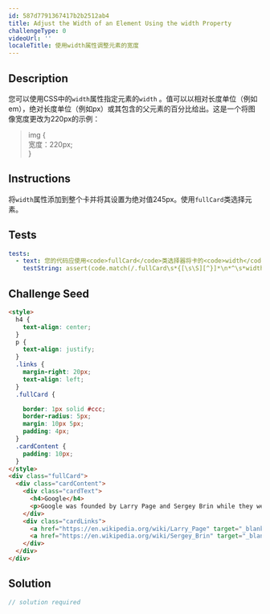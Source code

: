 ```yaml
---
id: 587d7791367417b2b2512ab4
title: Adjust the Width of an Element Using the width Property
challengeType: 0
videoUrl: ''
localeTitle: 使用width属性调整元素的宽度
---
```


## Description
<section id="description">您可以使用CSS中的<code>width</code>属性指定元素的<code>width</code> 。值可以以相对长度单位（例如em），绝对长度单位（例如px）或其包含的父元素的百分比给出。这是一个将图像宽度更改为220px的示例： <blockquote> img { <br>宽度：220px; <br> } </blockquote></section>

## Instructions
<section id="instructions">将<code>width</code>属性添加到整个卡并将其设置为绝对值245px。使用<code>fullCard</code>类选择元素。 </section>

## Tests
<section id='tests'>

```yml
tests:
  - text: 您的代码应使用<code>fullCard</code>类选择器将卡的<code>width</code>属性更改为245像素。
    testString: assert(code.match(/.fullCard\s*{[\s\S][^}]*\n*^\s*width\s*:\s*245px\s*;/gm), 'Your code should change the <code>width</code> property of the card to 245 pixels by using the <code>fullCard</code> class selector.');

```

</section>

## Challenge Seed
<section id='challengeSeed'>

<div id='html-seed'>

```html
<style>
  h4 {
    text-align: center;
  }
  p {
    text-align: justify;
  }
  .links {
    margin-right: 20px;
    text-align: left;
  }
  .fullCard {

    border: 1px solid #ccc;
    border-radius: 5px;
    margin: 10px 5px;
    padding: 4px;
  }
  .cardContent {
    padding: 10px;
  }
</style>
<div class="fullCard">
  <div class="cardContent">
    <div class="cardText">
      <h4>Google</h4>
      <p>Google was founded by Larry Page and Sergey Brin while they were Ph.D. students at Stanford University.</p>
    </div>
    <div class="cardLinks">
      <a href="https://en.wikipedia.org/wiki/Larry_Page" target="_blank" class="links">Larry Page</a>
      <a href="https://en.wikipedia.org/wiki/Sergey_Brin" target="_blank" class="links">Sergey Brin</a>
    </div>
  </div>
</div>

```

</div>



</section>

## Solution
<section id='solution'>

```js
// solution required
```
</section>
